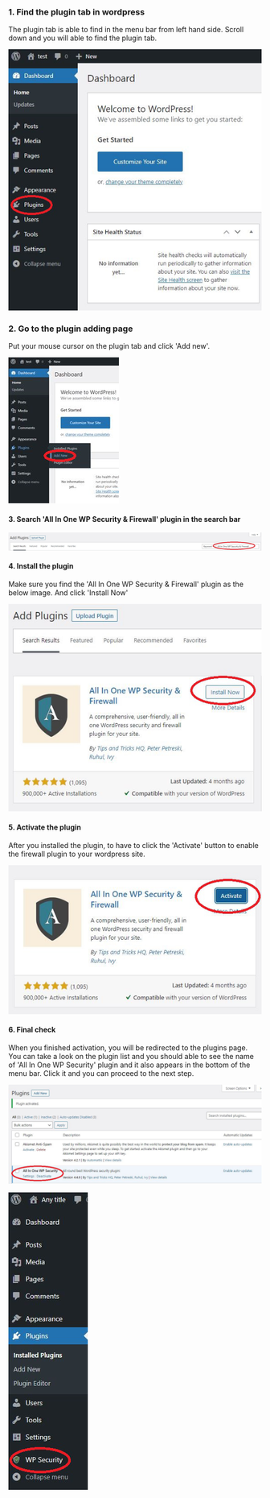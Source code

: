
### 1. Find the plugin tab in wordpress

The plugin tab is able to find in the menu bar from left hand side.
Scroll down and you will able to find the plugin tab.

![Image](./assets/fw3-1.png)

### 2. Go to the plugin adding page

Put your mouse cursor on the plugin tab and click 'Add new'. 

![Image](./assets/fw3-2.png)

#### 3. Search 'All In One WP Security & Firewall' plugin in the search bar

![Image](./assets/fw3-3.png)

#### 4. Install the plugin

Make sure you find the 'All In One WP Security & Firewall' plugin as the below image. And click 'Install Now'

![Image](./assets/fw3-4.png)

#### 5. Activate the plugin 

After you installed the plugin, to have to click the 'Activate' button to enable the firewall plugin to your wordpress site.

![Image](./assets/fw3-5.png)


#### 6. Final check

When you finished activation, you will be redirected to the plugins page. You can take a look on the plugin list and you should able to see the name of 'All In One WP Security' plugin and it also appears in the bottom of the menu bar. Click it and you can proceed to the next step.

![Image](./assets/fw3-6.png)

![Image](./assets/fw3-7.png)
